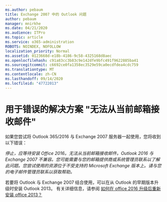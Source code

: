 ```yaml
---
ms.author: pebaum
title: Exchange 2007 中的 Outlook 问题
author: pebaum
manager: mnirkhe
ms.date: 04/21/2020
ms.audience: ITPro
ms.topic: article
ms.service: o365-administration
ROBOTS: NOINDEX, NOFOLLOW
localization_priority: Normal
ms.assetid: 0123668d-e18b-4186-9c58-4325168d8aec
ms.openlocfilehash: c91a83cc3b83c9e142dfe9bfc491f9622885ba41
ms.sourcegitcommit: c6692ce0fa1358ec3529e59ca0ecdfdea4cdc759
ms.translationtype: MT
ms.contentlocale: zh-CN
ms.lasthandoff: 09/14/2020
ms.locfileid: "47722013"
---
```

# <a name="solution-for-error-you-wont-be-able-to-receive-mail-from-a-current-mailbox"></a>用于错误的解决方案 "无法从当前邮箱接收邮件"
如果您尝试将 Outlook 365/2016 与 Exchange 2007 服务器一起使用，您将收到以下错误：

*停止，应等待安装 Office 2016。无法从当前邮箱接收邮件。Outlook 2016 与 Exchange 2007 不兼容。您可能需要与您的邮箱提供商或系统管理员联系以了解此问题。您尝试使用的资源位于不受支持的 Microsoft Exchange 版本上。请与您的电子邮件管理员联系以获取帮助。*

若要将 Outlook 与 Exchange 2007 结合使用，可以在从 Outlook 的早期版本升级时安装 Outlook 2013。 有关详细信息，请参阅 [如何在 office 2016 升级后重新安装 office 2013？](https://support.office.com/article/a6ca92f4-cbb4-4609-9fdb-f8d3dd6812f3)